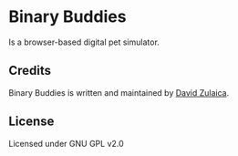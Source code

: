 # Binary Buddies

Is a browser-based digital pet simulator.

## Credits

Binary Buddies is written and maintained by [David Zulaica](http://zulaica.info).

## License
Licensed under GNU GPL v2.0
